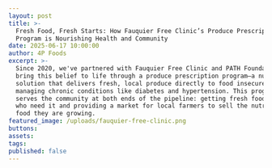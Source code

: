 ```yaml
---
layout: post
title: >-
  Fresh Food, Fresh Starts: How Fauquier Free Clinic’s Produce Prescription
  Program is Nourishing Health and Community
date: 2025-06-17 10:00:00
author: 4P Foods
excerpt: >-
  Since 2020, we've partnered with Fauquier Free Clinic and PATH Foundation to
  bring this belief to life through a produce prescription program—a nutrition
  solution that delivers fresh, local produce directly to food insecure patients
  managing chronic conditions like diabetes and hypertension. This program
  serves the community at both ends of the pipeline: getting fresh food to those
  who need it and providing a market for local farmers to sell the nutritious
  food they are growing.
featured_image: /uploads/fauquier-free-clinic.png
buttons:
assets:
tags:
published: false
---
```

<div class="editable"></div>
